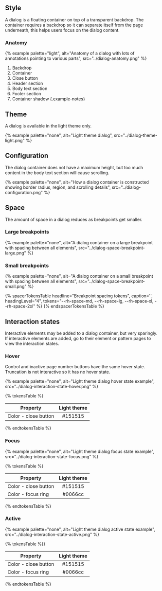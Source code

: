 

## Style

A dialog is a floating container on top of a transparent backdrop. The container requires a backdrop so it can separate itself from the page underneath, this helps users focus on the dialog content.

### Anatomy

{% example palette="light",
           alt="Anatomy of a dialog with lots of annotations pointing to various parts",
           src="../dialog-anatomy.png" %}

1. Backdrop
2. Container
3. Close button
4. Header section
5. Body text section
6. Footer section
7. Container shadow
   {.example-notes}



## Theme

A dialog is available in the light theme only.

{% example palette="none",
           alt="Light theme dialog",
           src="../dialog-theme-light.png" %}



## Configuration

The dialog container does not have a maximum height, but too much content in the body text section will cause scrolling.

{% example palette="none",
           alt="How a dialog container is constructed showing border radius, region, and scrolling details",
           src="../dialog-configuration.png" %}



## Space

The amount of space in a dialog reduces as breakpoints get smaller.
### Large breakpoints

{% example palette="none",
           alt="A dialog container on a large breakpoint with spacing between all elements",
           src="../dialog-space-breakpoint-large.png" %}

### Small breakpoints

{% example palette="none",
           alt="A dialog container on a small breakpoint with spacing between all elements",
           src="../dialog-space-breakpoint-small.png" %}

{% spacerTokensTable 
    headline="Breakpoint spacing tokens",
    caption='',
    headingLevel="4",
    tokens="--rh-space-md, --rh-space-lg,  --rh-space-xl, --rh-space-2xl" %}
{% endspacerTokensTable %}



## Interaction states

Interactive elements may be added to a dialog container, but very sparingly. If interactive elements are added, go to their element or pattern pages to view the interaction states.

### Hover

Control and inactive page number buttons have the same hover state. Truncation is not interactive so it has no hover state.

{% example palette="none",
           alt="Light theme dialog hover state example",
           src="../dialog-interaction-state-hover.png" %}

{% tokensTable %}

| Property             | Light theme |
| -------------------- | :---------: |
| Color - close button |#151515   |

{% endtokensTable %}

### Focus

{% example palette="none",
           alt="Light theme dialog focus state example",
           src="../dialog-interaction-state-focus.png" %}

{% tokensTable %}           

| Property             | Light theme |
| -------------------- | :---------: |
| Color - close button |#151515   |
| Color - focus ring   |#0066cc   |

{% endtokensTable %}

### Active

{% example palette="none",
           alt="Light theme dialog active state example",
           src="../dialog-interaction-state-active.png" %}

{% tokensTable %}}           

| Property             | Light theme |
| -------------------- | :---------: |
| Color - close button |#151515   |
| Color - focus ring   |#0066cc   |

{% endtokensTable %}

